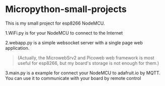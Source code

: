 # Micropython-small-projects
This is my small project for esp8266 NodeMCU.

1.WiFi.py is for your NodeMCU to connect to the Internet

2.webapp.py is a simple websocket server with a single page web application.

>(Actually, the MicrowebSrv2 and Picoweb web framework is most useful for esp8266, but my board's storage is not enough for them.)

3.main.py is a example for connect your NodeMCU to adafruit.io by MQTT. You can use it to communicate with your board by remote control
